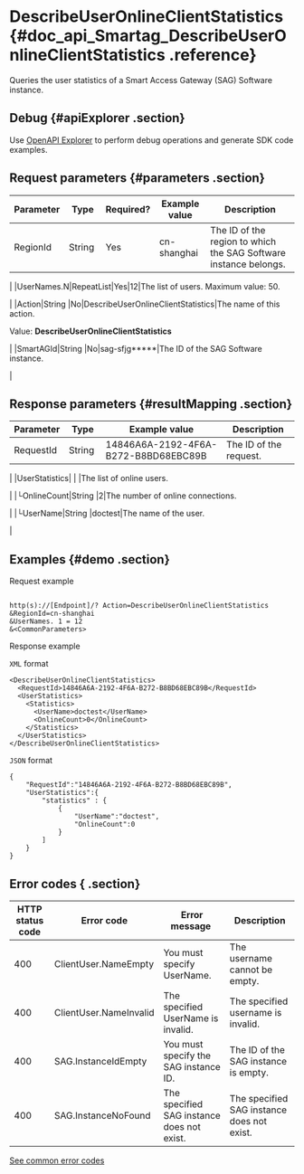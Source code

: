 # DescribeUserOnlineClientStatistics {#doc_api_Smartag_DescribeUserOnlineClientStatistics .reference}

Queries the user statistics of a Smart Access Gateway \(SAG\) Software instance.

## Debug {#apiExplorer .section}

Use [OpenAPI Explorer](https://api.aliyun.com/#product=Smartag&api=DescribeUserOnlineClientStatistics) to perform debug operations and generate SDK code examples.

## Request parameters {#parameters .section}

|Parameter|Type|Required?|Example value|Description|
|---------|----|---------|-------------|-----------|
|RegionId|String |Yes|cn-shanghai|The ID of the region to which the SAG Software instance belongs.

 |
|UserNames.N|RepeatList|Yes|12|The list of users. Maximum value: 50.

 |
|Action|String |No|DescribeUserOnlineClientStatistics|The name of this action.

 Value: **DescribeUserOnlineClientStatistics**

 |
|SmartAGId|String |No|sag-sfjg\*\*\*\*\*|The ID of the SAG Software instance.

 |

## Response parameters {#resultMapping .section}

|Parameter|Type|Example value|Description|
|---------|----|-------------|-----------|
|RequestId|String |14846A6A-2192-4F6A-B272-B8BD68EBC89B|The ID of the request. 

 |
|UserStatistics| | |The list of online users.

 |
|└OnlineCount|String |2|The number of online connections.

 |
|└UserName|String |doctest|The name of the user.

 |

## Examples {#demo .section}

Request example

``` {#request_demo}

http(s)://[Endpoint]/? Action=DescribeUserOnlineClientStatistics
&RegionId=cn-shanghai
&UserNames. 1 = 12
&<CommonParameters>

```

Response example

`XML` format

``` {#xml_return_success_demo}
<DescribeUserOnlineClientStatistics>
  <RequestId>14846A6A-2192-4F6A-B272-B8BD68EBC89B</RequestId>
  <UserStatistics>
    <Statistics>
      <UserName>doctest</UserName>
      <OnlineCount>0</OnlineCount>
    </Statistics>
  </UserStatistics>
</DescribeUserOnlineClientStatistics>

```

`JSON` format

``` {#json_return_success_demo}
{
	"RequestId":"14846A6A-2192-4F6A-B272-B8BD68EBC89B",
	"UserStatistics":{
		"statistics" : {
			{
				"UserName":"doctest",
				"OnlineCount":0
			}
		]
	}
}
```

## Error codes { .section}

|HTTP status code|Error code|Error message |Description|
|----------------|----------|--------------|-----------|
|400 |ClientUser.NameEmpty|You must specify UserName.|The username cannot be empty.|
|400 |ClientUser.NameInvalid|The specified UserName is invalid.|The specified username is invalid.|
|400 |SAG.InstanceIdEmpty|You must specify the SAG instance ID.|The ID of the SAG instance is empty.|
|400 |SAG.InstanceNoFound|The specified SAG instance does not exist.|The specified SAG instance does not exist.|

[See common error codes](https://error-center.aliyun.com/status/product/Smartag)

